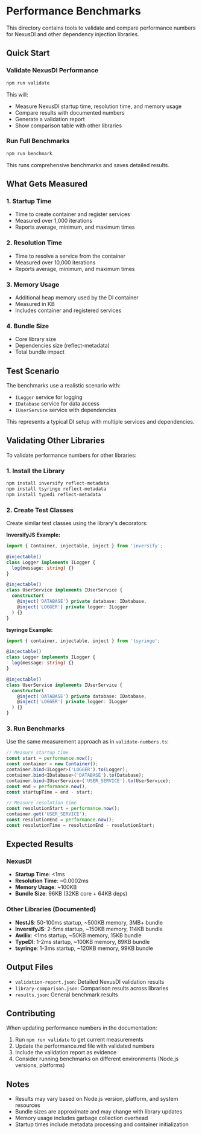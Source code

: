 # Performance Benchmarks

This directory contains tools to validate and compare performance numbers for NexusDI and other dependency injection libraries.

## Quick Start

### Validate NexusDI Performance

```bash
npm run validate
```

This will:
- Measure NexusDI startup time, resolution time, and memory usage
- Compare results with documented numbers
- Generate a validation report
- Show comparison table with other libraries

### Run Full Benchmarks

```bash
npm run benchmark
```

This runs comprehensive benchmarks and saves detailed results.

## What Gets Measured

### 1. Startup Time
- Time to create container and register services
- Measured over 1,000 iterations
- Reports average, minimum, and maximum times

### 2. Resolution Time
- Time to resolve a service from the container
- Measured over 10,000 iterations
- Reports average, minimum, and maximum times

### 3. Memory Usage
- Additional heap memory used by the DI container
- Measured in KB
- Includes container and registered services

### 4. Bundle Size
- Core library size
- Dependencies size (reflect-metadata)
- Total bundle impact

## Test Scenario

The benchmarks use a realistic scenario with:
- `ILogger` service for logging
- `IDatabase` service for data access
- `IUserService` service with dependencies

This represents a typical DI setup with multiple services and dependencies.

## Validating Other Libraries

To validate performance numbers for other libraries:

### 1. Install the Library
```bash
npm install inversify reflect-metadata
npm install tsyringe reflect-metadata
npm install typedi reflect-metadata
```

### 2. Create Test Classes
Create similar test classes using the library's decorators:

**InversifyJS Example:**
```typescript
import { Container, injectable, inject } from 'inversify';

@injectable()
class Logger implements ILogger {
  log(message: string) {}
}

@injectable()
class UserService implements IUserService {
  constructor(
    @inject('DATABASE') private database: IDatabase,
    @inject('LOGGER') private logger: ILogger
  ) {}
}
```

**tsyringe Example:**
```typescript
import { container, injectable, inject } from 'tsyringe';

@injectable()
class Logger implements ILogger {
  log(message: string) {}
}

@injectable()
class UserService implements IUserService {
  constructor(
    @inject('DATABASE') private database: IDatabase,
    @inject('LOGGER') private logger: ILogger
  ) {}
}
```

### 3. Run Benchmarks
Use the same measurement approach as in `validate-numbers.ts`:

```typescript
// Measure startup time
const start = performance.now();
const container = new Container();
container.bind<ILogger>('LOGGER').to(Logger);
container.bind<IDatabase>('DATABASE').to(Database);
container.bind<IUserService>('USER_SERVICE').to(UserService);
const end = performance.now();
const startupTime = end - start;

// Measure resolution time
const resolutionStart = performance.now();
container.get('USER_SERVICE');
const resolutionEnd = performance.now();
const resolutionTime = resolutionEnd - resolutionStart;
```

## Expected Results

### NexusDI
- **Startup Time**: <1ms
- **Resolution Time**: ~0.0002ms
- **Memory Usage**: ~100KB
- **Bundle Size**: 96KB (32KB core + 64KB deps)

### Other Libraries (Documented)
- **NestJS**: 50-100ms startup, ~500KB memory, 3MB+ bundle
- **InversifyJS**: 2-5ms startup, ~150KB memory, 114KB bundle
- **Awilix**: <1ms startup, ~50KB memory, 15KB bundle
- **TypeDI**: 1-2ms startup, ~100KB memory, 89KB bundle
- **tsyringe**: 1-3ms startup, ~120KB memory, 99KB bundle

## Output Files

- `validation-report.json`: Detailed NexusDI validation results
- `library-comparison.json`: Comparison results across libraries
- `results.json`: General benchmark results

## Contributing

When updating performance numbers in the documentation:

1. Run `npm run validate` to get current measurements
2. Update the performance.md file with validated numbers
3. Include the validation report as evidence
4. Consider running benchmarks on different environments (Node.js versions, platforms)

## Notes

- Results may vary based on Node.js version, platform, and system resources
- Bundle sizes are approximate and may change with library updates
- Memory usage includes garbage collection overhead
- Startup times include metadata processing and container initialization 